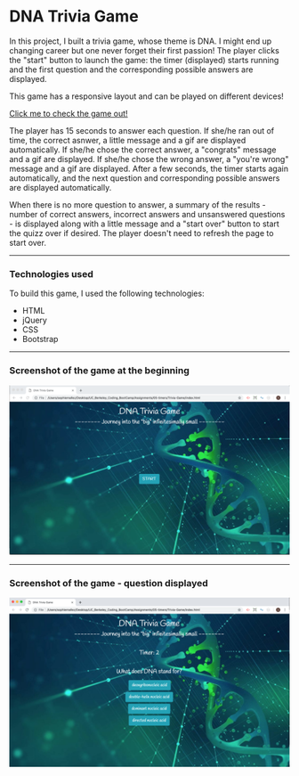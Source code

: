 # DNA Trivia Game

In this project, I built a trivia game, whose theme is DNA. I might end up changing career but one never forget their first passion! The player clicks the "start" button to launch the game: the timer (displayed) starts running and the first question and the corresponding possible answers are displayed.

This game has a responsive layout and can be played on different devices!

[Click me to check the game out!](https://sophm.github.io/Trivia-Game/)

The player has 15 seconds to answer each question. If she/he ran out of time, the correct asnwer, a little message and a gif are displayed automatically. If she/he chose the correct answer, a "congrats" message and a gif are displayed. If she/he chose the wrong answer, a "you're wrong" message and a gif are displayed. After a few seconds, the timer starts again automatically, and the next question and corresponding possible answers are displayed automatically.
 
When there is no more question to answer, a summary of the results - number of correct answers, incorrect answers and unsanswered questions - is displayed along with a little message and a "start over" button to start the quizz over if desired. The player doesn't need to refresh the page to start over.

---

### Technologies used

To build this game, I used the following technologies:
- HTML
- jQuery
- CSS
- Bootstrap

---

### Screenshot of the game at the beginning

![Screenshot of the game at the beginning](https://github.com/SophM/Trivia-Game/blob/master/assets/screenshots_for_readme/screenshot-game-beginning.png?raw=true)

---

### Screenshot of the game  - question displayed

![Screenshot of the game after the player clicked on a "magic" mushroom](https://github.com/SophM/Trivia-Game/blob/master/assets/screenshots_for_readme/screenshot-question-going.png?raw=true)